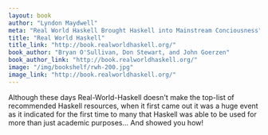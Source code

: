```yaml
---
layout: book
author: "Lyndon Maydwell"
meta: "Real World Haskell Brought Haskell into Mainstream Conciousness"
title: "Real World Haskell"
title_link: "http://book.realworldhaskell.org/"
book_author: "Bryan O'Sullivan, Don Stewart, and John Goerzen"
book_author_link: "http://book.realworldhaskell.org/"
image: "/img/bookshelf/rwh-200.jpg"
image_link: "http://book.realworldhaskell.org/"
---
```


Although these days Real-World-Haskell doesn't make the top-list
of recommended Haskell resources, when it first came out it was
a huge event as it indicated for the first time to many that
Haskell was able to be used for more than just academic purposes...
And showed you how!
